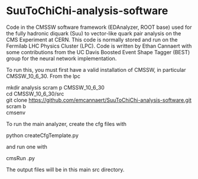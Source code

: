 # SuuToChiChi-analysis-software


Code in the CMSSW software framework (EDAnalyzer, ROOT base) used for the fully hadronic diquark (Suu) to vector-like quark pair analysis on the CMS Experiment at CERN. This code is normally stored and run on the Fermilab LHC Physics Cluster (LPC). Code is written by Ethan Cannaert with some contributions from the UC Davis Boosted Event Shape Tagger (BEST) group for the neural network implementation.  

To run this, you must first have a valid installation of CMSSW, in particular CMSSW_10_6_30. From the lpc   

mkdir analysis 
scram p CMSSW_10_6_30  
cd CMSSW_10_6_30/src  
git clone https://github.com/emcannaert/SuuToChiChi-analysis-software.git  
scram b   
cmsenv  


To run the main analyzer, create the cfg files with   

python createCfgTemplate.py  

and run one with   

cmsRun <your cfg selection>.py  

The output files will be in this main src directory.   
